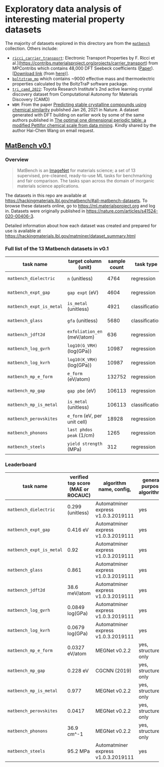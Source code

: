 # Exploratory data analysis of interesting material property datasets

The majority of datasets explored in this directory are from the [`matbench`](https://matbench.materialsproject.org) collection. Others include:

- [`ricci_carrier_transport`](https://hackingmaterials.lbl.gov/matminer/dataset_summary): Electronic Transport Properties by F. Ricci et al.](<https://contribs.materialsproject.org/projects/carrier_transport>) from MPContribs which contains 48,000 DFT Seebeck coefficients ([Paper](https://nature.com/articles/sdata201785)). [[Download link](https://contribs.materialsproject.org/projects/carrier_transport.json.gz) (from [here](https://git.io/JOMwY))].
- [`boltztrap_mp`](https://hackingmaterials.lbl.gov/matminer/dataset_summary) which contains ~9000 effective mass and thermoelectric properties calculated by the BoltzTraP software package.
- [`tri_camd_2022`](https://data.matr.io/7): Toyota Research Institute's 2nd active learning crystal discovery dataset from Computational Autonomy for
Materials Discovery (CAMD)
- `WBM`: From the paper [Predicting stable crystalline compounds using chemical similarity](https://nature.com/articles/s41524-020-00481-6) published Jan 26, 2021 in Nature. A dataset generated with DFT building on earlier work by some of the same authors published in [The optimal one dimensional periodic table: a modified Pettifor chemical scale from data mining](https://doi.org/10.1088/1367-2630/18/9/093011). Kindly shared by the author Hai-Chen Wang on email request.

## [MatBench v0.1](https://matbench.materialsproject.org)

### Overview

> MatBench is an [ImageNet](http://www.image-net.org) for materials science; a set of 13 supervised, pre-cleaned, ready-to-use ML tasks for benchmarking and fair comparison. The tasks span across the domain of inorganic materials science applications.

The datasets in this repo are available at <https://hackingmaterials.lbl.gov/matbench/#all-matbench-datasets>.
To browse these datasets online, go to <https://ml.materialsproject.org> and log in.
Datasets were originally published in <https://nature.com/articles/s41524-020-00406-3>.

Detailed information about how each dataset was created and prepared for use is available at <https://hackingmaterials.lbl.gov/matminer/dataset_summary.html>

### Full list of the 13 Matbench datasets in v0.1

| task name                | target column (unit)         | sample count | task type      | input       | links                             |
| ------------------------ | ---------------------------- | ------------ | -------------- | ----------- | --------------------------------- |
| `matbench_dielectric`    | `n` (unitless)               | 4764         | regression     | structure   | [download][1], [interactive][2]   |
| `matbench_expt_gap`      | `gap expt` (eV)              | 4604         | regression     | composition | [download][3], [interactive][4]   |
| `matbench_expt_is_metal` | `is_metal` (unitless)        | 4921         | classification | composition | [download][5], [interactive][6]   |
| `matbench_glass`         | `gfa` (unitless)             | 5680         | classification | composition | [download][7], [interactive][8]   |
| `matbench_jdft2d`        | `exfoliation_en` (meV/atom)  | 636          | regression     | structure   | [download][9], [interactive][10]  |
| `matbench_log_gvrh`      | `log10(G_VRH)` (log(GPa))    | 10987        | regression     | structure   | [download][11], [interactive][12] |
| `matbench_log_kvrh`      | `log10(K_VRH)` (log(GPa))    | 10987        | regression     | structure   | [download][13], [interactive][14] |
| `matbench_mp_e_form`     | `e_form` (eV/atom)           | 132752       | regression     | structure   | [download][15], [interactive][16] |
| `matbench_mp_gap`        | `gap pbe` (eV)               | 106113       | regression     | structure   | [download][17], [interactive][18] |
| `matbench_mp_is_metal`   | `is_metal` (unitless)        | 106113       | classification | structure   | [download][19], [interactive][20] |
| `matbench_perovskites`   | `e_form` (eV, per unit cell) | 18928        | regression     | structure   | [download][21], [interactive][22] |
| `matbench_phonons`       | `last phdos peak` (1/cm)     | 1265         | regression     | structure   | [download][23], [interactive][24] |
| `matbench_steels`        | `yield strength` (MPa)       | 312          | regression     | composition | [download][25], [interactive][26] |

[1]: https://ml.materialsproject.org/projects/matbench_dielectric.json.gz
[2]: https://ml.materialsproject.org/projects/matbench_dielectric
[3]: https://ml.materialsproject.org/projects/matbench_expt_gap.json.gz
[4]: https://ml.materialsproject.org/projects/matbench_expt_gap
[5]: https://ml.materialsproject.org/projects/matbench_expt_is_metal.json.gz
[6]: https://ml.materialsproject.org/projects/matbench_expt_is_metal
[7]: https://ml.materialsproject.org/projects/matbench_glass.json.gz
[8]: https://ml.materialsproject.org/projects/matbench_glass
[9]: https://ml.materialsproject.org/projects/matbench_jdft2d.json.gz
[10]: https://ml.materialsproject.org/projects/matbench_jdft2d
[11]: https://ml.materialsproject.org/projects/matbench_log_gvrh.json.gz
[12]: https://ml.materialsproject.org/projects/matbench_log_gvrh
[13]: https://ml.materialsproject.org/projects/matbench_log_kvrh.json.gz
[14]: https://ml.materialsproject.org/projects/matbench_log_kvrh
[15]: https://ml.materialsproject.org/projects/matbench_mp_e_form.json.gz
[16]: https://ml.materialsproject.org/projects/matbench_mp_e_form
[17]: https://ml.materialsproject.org/projects/matbench_mp_gap.json.gz
[18]: https://ml.materialsproject.org/projects/matbench_mp_gap
[19]: https://ml.materialsproject.org/projects/matbench_mp_is_metal.json.gz
[20]: https://ml.materialsproject.org/projects/matbench_mp_is_metal
[21]: https://ml.materialsproject.org/projects/matbench_perovskites.json.gz
[22]: https://ml.materialsproject.org/projects/matbench_perovskites
[23]: https://ml.materialsproject.org/projects/matbench_phonons.json.gz
[24]: https://ml.materialsproject.org/projects/matbench_phonons
[25]: https://ml.materialsproject.org/projects/matbench_steels.json.gz
[26]: https://ml.materialsproject.org/projects/matbench_steels

### Leaderboard

| task name                | verified top score (MAE or ROCAUC) | algorithm name, config,             | general purpose algorithm? |
| ------------------------ | ---------------------------------- | ----------------------------------- | -------------------------- |
| `matbench_dielectric`    | 0.299 (unitless)                   | Automatminer express v1.0.3.2019111 | yes                        |
| `matbench_expt_gap`      | 0.416 eV                           | Automatminer express v1.0.3.2019111 | yes                        |
| `matbench_expt_is_metal` | 0.92                               | Automatminer express v1.0.3.2019111 | yes                        |
| `matbench_glass`         | 0.861                              | Automatminer express v1.0.3.2019111 | yes                        |
| `matbench_jdft2d`        | 38.6 meV/atom                      | Automatminer express v1.0.3.2019111 | yes                        |
| `matbench_log_gvrh`      | 0.0849 log(GPa)                    | Automatminer express v1.0.3.2019111 | yes                        |
| `matbench_log_kvrh`      | 0.0679 log(GPa)                    | Automatminer express v1.0.3.2019111 | yes                        |
| `matbench_mp_e_form`     | 0.0327 eV/atom                     | MEGNet v0.2.2                       | yes, structure only        |
| `matbench_mp_gap`        | 0.228 eV                           | CGCNN (2019)                        | yes, structure only        |
| `matbench_mp_is_metal`   | 0.977                              | MEGNet v0.2.2                       | yes, structure only        |
| `matbench_perovskites`   | 0.0417                             | MEGNet v0.2.2                       | yes, structure only        |
| `matbench_phonons`       | 36.9 cm^-1                         | MEGNet v0.2.2                       | yes, structure only        |
| `matbench_steels`        | 95.2 MPa                           | Automatminer express v1.0.3.2019111 | yes                        |
